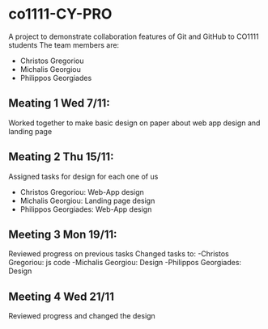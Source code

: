 # co1111-CY-PRO
A project to demonstrate collaboration features of Git and GitHub to CO1111
students
The team members are:
- Christos Gregoriou
- Michalis Georgiou
- Philippos Georgiades

## Meating 1 Wed 7/11:
Worked together to make basic design on paper about web app design and landing page

## Meating 2 Thu 15/11:
Assigned tasks for design for each one of us
- Christos Gregoriou: Web-App design
- Michalis Georgiou: Landing page design
- Philippos Georgiades: Web-App design

## Meeting 3 Mon 19/11:
Reviewed progress on previous tasks
Changed tasks to:
-Christos Gregoriou: js code
-Michalis Georgiou: Design
-Philippos Georgiades: Design

## Meeting 4 Wed 21/11
Reviewed progress and changed the design
